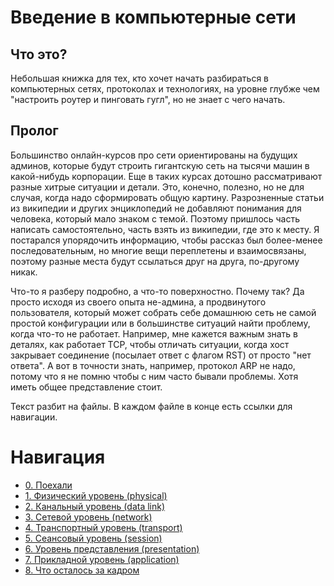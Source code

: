 # Введение в компьютерные сети

## Что это?

Небольшая книжка для тех, кто хочет начать разбираться в компьютерных сетях, протоколах и технологиях, на уровне глубже чем "настроить роутер и пинговать гугл", но не знает с чего начать.

## Пролог

Большинство онлайн-курсов про сети ориентированы на будущих админов, которые будут строить гигантскую сеть на тысячи машин в какой-нибудь корпорации. Еще в таких курсах дотошно рассматривают разные хитрые ситуации и детали. Это, конечно, полезно, но не для случая, когда надо сформировать общую картину. Разрозненные статьи из википедии и других энциклопедий не добавляют понимания для человека, который мало знаком с темой. Поэтому пришлось часть написать самостоятельно, часть взять из википедии, где это к месту. Я постарался упорядочить информацию, чтобы рассказ был более-менее последовательным, но многие вещи переплетены и взаимосвязаны, поэтому разные места будут ссылаться друг на друга, по-другому никак.

Что-то я разберу подробно, а что-то поверхностно. Почему так? Да просто исходя из своего опыта не-админа, а продвинутого пользователя, который может собрать себе домашнюю сеть не самой простой конфигурации или в большинстве ситуаций найти проблему, когда что-то не работает. Например, мне кажется важным знать в деталях, как работает TCP, чтобы отличать ситуации, когда хост закрывает соединение (посылает ответ с флагом RST) от просто "нет ответа". А вот в точности знать, например, протокол ARP не надо, потому что я не помню чтобы с ним часто бывали проблемы. Хотя иметь общее представление стоит.

Текст разбит на файлы. В каждом файле в конце есть ссылки для навигации.

# Навигация

- [0. Поехали](0_start.md)
- [1. Физический уровень (physical)](1_physical.md)
- [2. Канальный уровень (data link)](2_data_link.md)
- [3. Сетевой уровень (network)](3_network.md)
- [4. Транспортный уровень (transport)](4_transport.md)
- [5. Сеансовый уровень (session)](5_session.md)
- [6. Уровень представления (presentation)](6_presentation.md)
- [7. Прикладной уровень (application)](7_application.md)
- [8. Что осталось за кадром](8_end.md)
